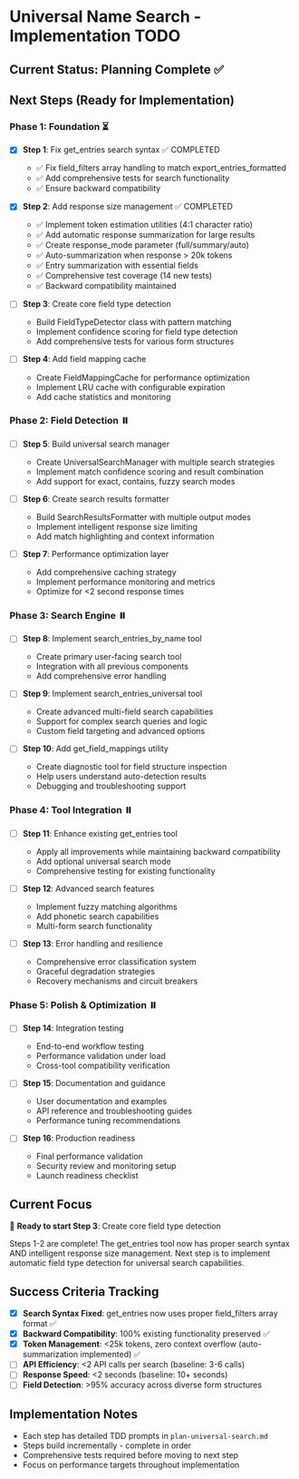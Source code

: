 # Universal Name Search - Implementation TODO

## Current Status: Planning Complete ✅

## Next Steps (Ready for Implementation)

### Phase 1: Foundation ⏳

- [x] **Step 1**: Fix get_entries search syntax ✅ COMPLETED
  - ✅ Fix field_filters array handling to match export_entries_formatted
  - ✅ Add comprehensive tests for search functionality  
  - ✅ Ensure backward compatibility

- [x] **Step 2**: Add response size management ✅ COMPLETED  
  - ✅ Implement token estimation utilities (4:1 character ratio)
  - ✅ Add automatic response summarization for large results
  - ✅ Create response_mode parameter (full/summary/auto)
  - ✅ Auto-summarization when response > 20k tokens
  - ✅ Entry summarization with essential fields
  - ✅ Comprehensive test coverage (14 new tests)
  - ✅ Backward compatibility maintained

- [ ] **Step 3**: Create core field type detection
  - Build FieldTypeDetector class with pattern matching
  - Implement confidence scoring for field type detection
  - Add comprehensive tests for various form structures

- [ ] **Step 4**: Add field mapping cache
  - Create FieldMappingCache for performance optimization
  - Implement LRU cache with configurable expiration
  - Add cache statistics and monitoring

### Phase 2: Field Detection ⏸️

- [ ] **Step 5**: Build universal search manager
  - Create UniversalSearchManager with multiple search strategies
  - Implement match confidence scoring and result combination
  - Add support for exact, contains, fuzzy search modes

- [ ] **Step 6**: Create search results formatter  
  - Build SearchResultsFormatter with multiple output modes
  - Implement intelligent response size limiting
  - Add match highlighting and context information

- [ ] **Step 7**: Performance optimization layer
  - Add comprehensive caching strategy
  - Implement performance monitoring and metrics
  - Optimize for <2 second response times

### Phase 3: Search Engine ⏸️ 

- [ ] **Step 8**: Implement search_entries_by_name tool
  - Create primary user-facing search tool
  - Integration with all previous components
  - Add comprehensive error handling

- [ ] **Step 9**: Implement search_entries_universal tool
  - Create advanced multi-field search capabilities  
  - Support for complex search queries and logic
  - Custom field targeting and advanced options

- [ ] **Step 10**: Add get_field_mappings utility
  - Create diagnostic tool for field structure inspection
  - Help users understand auto-detection results
  - Debugging and troubleshooting support

### Phase 4: Tool Integration ⏸️

- [ ] **Step 11**: Enhance existing get_entries tool
  - Apply all improvements while maintaining backward compatibility
  - Add optional universal search mode
  - Comprehensive testing for existing functionality

- [ ] **Step 12**: Advanced search features
  - Implement fuzzy matching algorithms
  - Add phonetic search capabilities
  - Multi-form search functionality

- [ ] **Step 13**: Error handling and resilience
  - Comprehensive error classification system
  - Graceful degradation strategies
  - Recovery mechanisms and circuit breakers

### Phase 5: Polish & Optimization ⏸️

- [ ] **Step 14**: Integration testing
  - End-to-end workflow testing
  - Performance validation under load
  - Cross-tool compatibility verification

- [ ] **Step 15**: Documentation and guidance  
  - User documentation and examples
  - API reference and troubleshooting guides
  - Performance tuning recommendations

- [ ] **Step 16**: Production readiness
  - Final performance validation
  - Security review and monitoring setup
  - Launch readiness checklist

## Current Focus

🎯 **Ready to start Step 3**: Create core field type detection

Steps 1-2 are complete! The get_entries tool now has proper search syntax AND intelligent response size management. Next step is to implement automatic field type detection for universal search capabilities.

## Success Criteria Tracking

- [x] **Search Syntax Fixed**: get_entries now uses proper field_filters array format ✅
- [x] **Backward Compatibility**: 100% existing functionality preserved ✅
- [x] **Token Management**: <25k tokens, zero context overflow (auto-summarization implemented) ✅
- [ ] **API Efficiency**: <2 API calls per search (baseline: 3-6 calls)
- [ ] **Response Speed**: <2 seconds (baseline: 10+ seconds)  
- [ ] **Field Detection**: >95% accuracy across diverse form structures

## Implementation Notes

- Each step has detailed TDD prompts in `plan-universal-search.md`
- Steps build incrementally - complete in order
- Comprehensive tests required before moving to next step
- Focus on performance targets throughout implementation